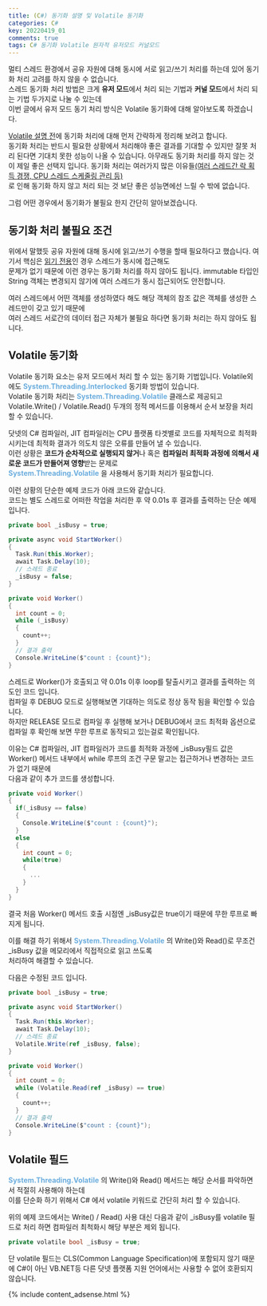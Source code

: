 ```yaml
---
title: (C#) 동기화 설명 및 Volatile 동기화
categories: C#
key: 20220419_01
comments: true
tags: C# 동기화 Volatile 원자적 유저모드 커널모드
---
```


멀티 스레드 환경에서 공유 자원에 대해 동시에 서로 읽고/쓰기 처리를 하는데 있어 동기화 처리 고려를 하지 않을 수 없습니다.<br/>
스레드 동기화 처리 방법은 크게 **유저 모드**에서 처리 되는 기법과 **커널 모드**에서 처리 되는 기법 두가지로 나눌 수 있는데<br/>
이번 글에서 유저 모드 동기 처리 방식은 Volatile 동기화에 대해 알아보도록 하겠습니다.

<!--more-->

<u>Volatile 설명 전</u>에 동기화 처리에 대해 먼저 간략하게 정리해 보려고 합니다.<br/>
동기화 처리는 반드시 필요한 상황에서 처리해야 좋은 결과를 기대할 수 있지만 잘못 처리 된다면 기대치 못한 성능이 나올 수 있습니다.
아무래도 동기화 처리를 하지 않는 것이 제일 좋은 선택지 입니다. 동기화 처리는 여러가지 많은 이유들<u>(여러 스레드간 락 획득 경쟁, CPU 스레드 스케줄링 관리 등)</u><br/>
로 인해 동기화 하지 않고 처리 되는 것 보단 좋은 성능면에선 느릴 수 밖에 없습니다.<br/>

그럼 어떤 경우에서 동기화가 불필요 한지 간단히 알아보겠습니다.

동기화 처리 불필요 조건
-

위에서 말했듯 공유 자원에 대해 동시에 읽고/쓰기 수행을 할때 필요하다고 했습니다. 여기서 핵심은 <u>읽기 전용</u>인 경우 스레드가 동시에 접근해도<br/>
문제가 없기 때문에 이런 경우는 동기화 처리를 하지 않아도 됩니다. immutable 타입인 String 객체는 변경되지 않기에 여러 스레드가 동시 접근되어도 안전합니다.

여러 스레드에서 어떤 객체를 생성하였다 해도 해당 객체의 참조 값은 객체를 생성한 스레드만이 갖고 있기 때문에<br/>
여러 스레드 서로간의 데이터 접근 자체가 불필요 하다면 동기화 처리는 하지 않아도 됩니다.

Volatile 동기화
-

Volatile 동기화 요소는 유저 모드에서 처리 할 수 있는 동기화 기법입니다. Volatile외에도 **<span style="color: rgb(107, 173, 222);">System.Threading.Interlocked</span>** 동기화 방법이 있습니다.<br/>
Volatile 동기화 처리는 **<span style="color: rgb(107, 173, 222);">System.Threading.Volatile</span>** 클래스로 제공되고<br/>
Volatile.Write() / Volatile.Read() 두개의 정적 메서드를 이용해서 순서 보장을 처리 할 수 있습니다.

닷넷의 C# 컴파일러, JIT 컴파일러는 CPU 플랫폼 타겟별로 코드를 자체적으로 최적화 시키는데 최적화 결과가 의도치 않은 오류를 만들어 낼 수 있습니다.<br/>
이런 상황은 <b>**코드가 순차적으로 실행되지 않거**</b>나 혹은 <b>**컴파일러 최적화 과정에 의해서 새로운 코드가 만들어져 영향**</b>받는 문제로<br/>
**<span style="color: rgb(107, 173, 222);">System.Threading.Volatile</span>** 을 사용해서 동기화 처리가 필요합니다.

이런 상황의 단순한 예제 코드가 아래 코드와 같습니다.<br/>
코드는 별도 스레드로 어떠한 작업을 처리한 후 약 0.01s 후 결과를 출력하는 단순 예제 입니다.<br/>
```cs
private bool _isBusy = true;

private async void StartWorker()
{
  Task.Run(this.Worker);
  await Task.Delay(10);
  // 스레드 종료
  _isBusy = false;
}

private void Worker()
{
  int count = 0;
  while (_isBusy)
  {
    count++;
  }
  // 결과 출력
  Console.WriteLine($"count : {count}");
}
```

스레드로 Worker()가 호출되고 약 0.01s 이후 loop를 탈출시키고 결과를 출력하는 의도인 코드 입니다.<br/>
컴파일 후 DEBUG 모드로 실행해보면 기대하는 의도로 정상 동작 됨을 확인할 수 있습니다.<br/>
하지만 RELEASE 모드로 컴파일 후 실행해 보거나 DEBUG에서 코드 최적화 옵션으로 컴파일 후 확인해 보면 무한 루프로 동작되고 있는걸로 확인됩니다.

이유는 C# 컴파일러, JIT 컴파일러가 코드를 최적화 과정에 _isBusy필드 값은 Worker() 메서드 내부에서 while 루프의 조건 구문 말고는 접근하거나 변경하는 코드가 없기 때문에<br/>
다음과 같이 추가 코드를 생성합니다.

```cs
private void Worker()
{
  if(_isBusy == false)
  {
    Console.WriteLine($"count : {count}");
  }
  else
  {
    int count = 0;
    while(true)
    {
      ...
    }
  }
}
```

결국 처음 Worker() 메서드 호출 시점엔 _isBusy값은 true이기 때문에 무한 루프로 빠지게 됩니다.

이를 해결 하기 위해서 **<span style="color: rgb(107, 173, 222);">System.Threading.Volatile</span>** 의 Write()와 Read()로 무조건 _isBusy 값을 메모리에서 직접적으로 읽고 쓰도록<br/>
처리하여 해결할 수 있습니다.

다음은 수정된 코드 입니다.<br/>
```cs
private bool _isBusy = true;

private async void StartWorker()
{
  Task.Run(this.Worker);
  await Task.Delay(10);
  // 스레드 종료
  Volatile.Write(ref _isBusy, false);
}

private void Worker()
{
  int count = 0;
  while (Volatile.Read(ref _isBusy) == true)
  {
    count++;
  }
  // 결과 출력
  Console.WriteLine($"count : {count}");
}
```

Volatile 필드
-

**<span style="color: rgb(107, 173, 222);">System.Threading.Volatile</span>** 의 Write()와 Read() 메서드는 해당 순서를 파악하면서 적절히 사용해야 하는데<br/>
이를 단순화 하기 위해서 C# 에서 volatile 키워드로 간단히 처리 할 수 있습니다.

위의 예제 코드에서는 Write() / Read() 사용 대신 다음과 같이 _isBusy를 volatile 필드로 처리 하면 컴파일러 최척화시 해당 부분은 제외 됩니다.<br/>
```cs
private volatile bool _isBusy = true;
```

단 volatile 필드는 CLS(Common Language Specification)에 포함되지 않기 때문에 C#이 아닌 VB.NET등 다른 닷넷 플랫폼 지원 언어에서는 사용할 수 없어 호환되지 않습니다.

{% include content_adsense.html %}
